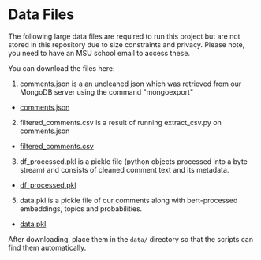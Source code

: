 # Data Files

The following large data files are required to run this project but are not stored in this repository due to size constraints and privacy.
Please note, you need to have an MSU school email to access these.

You can download the files here:


1. comments.json is a an uncleaned json which was retrieved from our MongoDB server using the command "mongoexport"
- [comments.json](https://michiganstate.sharepoint.com/:u:/s/Section_SS25-CMSE-495-001-225215054-EL-32-A26-TwoSix/EXAYysZSTAFEld6TQo7WAGoBMKcPgRCMQbFAVKTIqbuyfQ?e=pPw0UJ)

2. filtered_comments.csv is a result of running extract_csv.py on comments.json
- [filtered_comments.csv]([https://drive.google.com/your_shared_link](https://michiganstate.sharepoint.com/:x:/s/Section_SS25-CMSE-495-001-225215054-EL-32-A26-TwoSix/EQERmIQ3SMNHgFfIE3J77FsBHJUC4tOYg69bBxVq75drWw?e=k2TeXe))

3. df_processed.pkl is a pickle file (python objects processed into a byte stream) and consists of cleaned comment text and its metadata.
- [df_processed.pkl](https://drive.google.com/your_shared_link)
   
5. data.pkl is a pickle file of our comments along with bert-processed embeddings, topics and probabilities.
- [data.pkl](https://drive.google.com/your_shared_link)


After downloading, place them in the `data/` directory so that the scripts can find them automatically.
